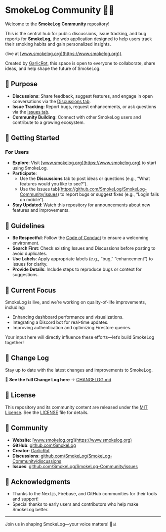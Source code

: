 # SmokeLog Community 💨📢

Welcome to the **SmokeLog Community** repository!

This is the central hub for public discussions, issue tracking, and bug reports for **SmokeLog**, the web application designed to help users track their smoking habits and gain personalized insights.

(live at [www.smokelog.org](https://www.smokelog.org)).

Created by [GarlicRot](https://github.com/GarlicRot), this space is open to everyone to collaborate, share ideas, and help shape the future of SmokeLog.

## 🌟 Purpose
- **Discussions**: Share feedback, suggest features, and engage in open conversations via the [Discussions tab](https://github.com/SmokeLog/SmokeLog-Community/discussions).
- **Issue Tracking**: Report bugs, request enhancements, or ask questions via the [Issues tab](https://github.com/SmokeLog/SmokeLog-Community/issues).
- **Community Building**: Connect with other SmokeLog users and contribute to a growing ecosystem.

## 🚀 Getting Started
### For Users
- **Explore**: Visit [www.smokelog.org](https://www.smokelog.org) to start using SmokeLog.
- **Participate**: 
  - Use the **Discussions** tab to post ideas or questions (e.g., “What features would you like to see?”).
  - Use the Issues tab](https://github.com/SmokeLog/SmokeLog-Community/issues) to report bugs or suggest fixes (e.g., “Login fails on mobile”).
- **Stay Updated**: Watch this repository for announcements about new features and improvements.

## 📝 Guidelines
- **Be Respectful**: Follow the [Code of Conduct](CODE_OF_CONDUCT.md) to ensure a welcoming environment.
- **Search First**: Check existing Issues and Discussions before posting to avoid duplicates.
- **Use Labels**: Apply appropriate labels (e.g., “bug,” “enhancement”) to Issues for clarity.
- **Provide Details**: Include steps to reproduce bugs or context for suggestions.

## 🚧 Current Focus
SmokeLog is live, and we’re working on quality-of-life improvements, including:
- Enhancing dashboard performance and visualizations.
- Integrating a Discord bot for real-time updates.
- Improving authentication and optimizing Firestore queries.

Your input here will directly influence these efforts—let’s build SmokeLog together!

## 📜 Change Log
Stay up to date with the latest changes and improvements to SmokeLog.

📌 **See the full Change Log here** → [CHANGELOG.md](CHANGELOG.md)

## 📜 License
This repository and its community content are released under the [MIT License](LICENSE). See the [LICENSE](LICENSE) file for details.

## 🤝 Community
- **Website**: [www.smokelog.org](https://www.smokelog.org)
- **GitHub**: [github.com/SmokeLog](https://github.com/SmokeLog)
- **Creator**: [GarlicRot](https://github.com/GarlicRot)
- **Discussions**: [github.com/SmokeLog/SmokeLog-Community/discussions](https://github.com/SmokeLog/SmokeLog-Community/discussions)
- **Issues**: [github.com/SmokeLog/SmokeLog-Community/issues](https://github.com/SmokeLog/SmokeLog-Community/issues)

## 🙏 Acknowledgments
- Thanks to the Next.js, Firebase, and GitHub communities for their tools and support!
- Special thanks to early users and contributors who help make SmokeLog better.

---

Join us in shaping SmokeLog—your voice matters! 💨📊
